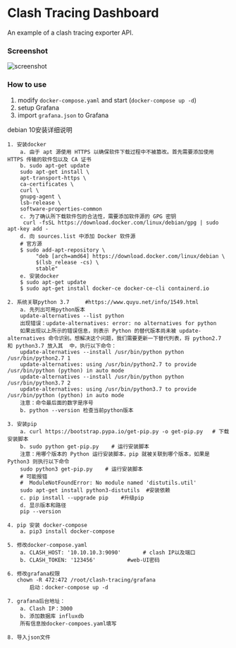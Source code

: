 # Clash Tracing Dashboard

An example of a clash tracing exporter API.

### Screenshot

![screenshot](./screenshot/screenshot.jpg)

### How to use

1. modify `docker-compose.yaml` and start (`docker-compose up -d`)
2. setup Grafana
3. import `grafana.json` to Grafana


debian 10安装详细说明

	1. 安装docker
		a. 由于 apt 源使用 HTTPS 以确保软件下载过程中不被篡改。首先需要添加使用 HTTPS 传输的软件包以及 CA 证书
		b. sudo apt-get update
		sudo apt-get install \
		apt-transport-https \
		ca-certificates \
		curl \
		gnupg-agent \
		lsb-release \
		software-properties-common
		c. 为了确认所下载软件包的合法性，需要添加软件源的 GPG 密钥
		 curl -fsSL https://download.docker.com/linux/debian/gpg | sudo apt-key add -
		d. 向 sources.list 中添加 Docker 软件源
		# 官方源
		$ sudo add-apt-repository \
		     "deb [arch=amd64] https://download.docker.com/linux/debian \
		     $(lsb_release -cs) \
		     stable"
		e. 安装docker
		$ sudo apt-get update
		$ sudo apt-get install docker-ce docker-ce-cli containerd.io
		
	2. 系统关联python 3.7     #https://www.quyu.net/info/1549.html
		a. 先列出可用python版本
		update-alternatives --list python
		出现错误：update-alternatives: error: no alternatives for python
		如果出现以上所示的错误信息，则表示 Python 的替代版本尚未被 update-alternatives 命令识别。想解决这个问题，我们需要更新一下替代列表，将 python2.7 和 python3.7 放入其  中，执行以下命令：
		update-alternatives --install /usr/bin/python python /usr/bin/python2.7 1
		update-alternatives: using /usr/bin/python2.7 to provide /usr/bin/python (python) in auto mode
		update-alternatives --install /usr/bin/python python /usr/bin/python3.7 2
		update-alternatives: using /usr/bin/python3.7 to provide /usr/bin/python (python) in auto mode
		注意：命令最后面的数字是序号
		b. python --version 检查当前python版本
		
	3. 安装pip
		a. curl https://bootstrap.pypa.io/get-pip.py -o get-pip.py   # 下载安装脚本
		b. sudo python get-pip.py    # 运行安装脚本
		注意：用哪个版本的 Python 运行安装脚本，pip 就被关联到哪个版本，如果是 Python3 则执行以下命令
		sudo python3 get-pip.py    # 运行安装脚本
		# 可能报错
		#  ModuleNotFoundError: No module named 'distutils.util'
		sudo apt-get install python3-distutils  #安装依赖
		c. pip install --upgrade pip    #升级pip
		d. 显示版本和路径
		pip --version
		
	4. pip 安装 docker-compose
		a. pip3 install docker-compose
		
	5. 修改docker-compose.yaml
		a. CLASH_HOST: '10.10.10.3:9090'       # clash IP以及端口
		b. CLASH_TOKEN: '123456'          #web-UI密码
		
	6. 修改grafana权限
	   chown -R 472:472 /root/clash-tracing/grafana
           启动：docker-compose up -d
	
	7. grafana后台地址：
		a. Clash IP：3000
		b. 添加数据库 influxdb
		所有信息按docker-compoes.yaml填写
		
	8. 导入json文件
